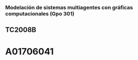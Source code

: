 ### Modelación de sistemas multiagentes con gráficas computacionales (Gpo 301)

## TC2008B

# A01706041

